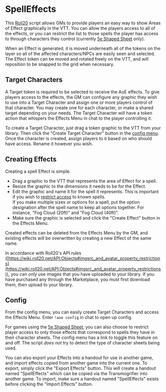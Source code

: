 # SpellEffects
This [Roll20](http://roll20.net/) script allows GMs to provide players an easy way to show Areas of Effect graphically in the VTT. You can allow the players access to all of the effects, or you can restrict the list to those spells the player has access to through characters they control (currently [5e Shaped Sheet](http://github.com/mlenser/roll20-character-sheets/tree/master/5eShaped) only).

When an Effect is generated, it is moved underneath all of the tokens on the layer so all of the affected characters/NPCs are easily seen and selected. The Effect token can be moved and rotated freely on the VTT, and will reposition to be snapped to the grid when necessary.

## Target Characters
A Target token is required to be selected to receive the AoE effects. To give players access to the effects, the GM can configure any graphic they wish to use into a Target Character and assign one or more players control of that character. You may create one for each character, or make a shared target depending on your needs. The Target Character will have a token action that whispers the Effects Menu in chat to the player controlling it.

To create a Target Character, just drag a token graphic to the VTT from your library. Then click the "Create Target Character" button in the [config menu](#config). Once the character is created, assign players to it based on who should have access. Rename it however you wish.

## Creating Effects
Creating a spell Effect is simple.
- Drag a graphic to the VTT that represents the area of Effect for a spell.
- Resize the graphic to the dimensions it needs to be for the Effect.
- Edit the graphic and name it for the spell it represents. This is important if you wish to [restrict access](#config) to known spells.  
If you make multiple sizes or options for a spell, put the option designation after the spell name to keep all options together. For instance, "Fog Cloud (20ft)" and "Fog Cloud (40ft)".
- Make sure the graphic is selected and click the "Create Effect" button in the Effects Menu.

Created effects can be deleted from the Effects Menu by the GM, and existing effects will be overwritten by creating a new Effect of the same name.

In accordance with Roll20's API rules ([https://wiki.roll20.net/API:Objects#imgsrc_and_avatar_property_restrictions](https://wiki.roll20.net/API:Objects#imgsrc_and_avatar_property_restrictions)), you can *only* use images that you have uploaded to your library. If you have purchased any through the Marketplace, you must first download them, then upload to your library.

## Config
From the config menu, you can easily create Target Characters and access the Effects Menu. Enter `!aoe config` in chat to open up config.

For games using the [5e Shaped Sheet](http://github.com/mlenser/roll20-character-sheets/tree/master/5eShaped), you can also choose to restrict player access to only those effects that correspond to spells they have in their character sheets. The config menu has a link to toggle this feature on and off. The script *does not* try to detect the type of character sheets being used.

You can also export your Effects into a handout for use in another game, and import effects copied from another game into the current one. To export, simply click the "Export Effects" button. This will create a handout named "SpellEffects" which can be copied via the Transmogrifier into another game. To import, make sure a handout named "SpellEffects" exists before clicking the "Import Effects" button.

